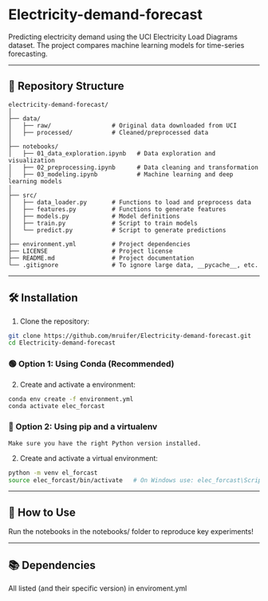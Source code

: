 # Electricity-demand-forecast
Predicting electricity demand using the UCI Electricity Load Diagrams dataset.
The project compares machine learning models for time-series forecasting.

---

## 📁 Repository Structure
```
electricity-demand-forecast/
│
├── data/
│   ├── raw/                 # Original data downloaded from UCI
│   ├── processed/           # Cleaned/preprocessed data
│
├── notebooks/
│   ├── 01_data_exploration.ipynb   # Data exploration and visualization
│   ├── 02_preprocessing.ipynb      # Data cleaning and transformation
│   ├── 03_modeling.ipynb           # Machine learning and deep learning models
│
├── src/
│   ├── data_loader.py       # Functions to load and preprocess data
│   ├── features.py          # Functions to generate features
│   ├── models.py            # Model definitions
│   ├── train.py             # Script to train models
│   └── predict.py           # Script to generate predictions
│
├── environment.yml          # Project dependencies
├── LICENSE                  # Project license
├── README.md                # Project documentation
└── .gitignore               # To ignore large data, __pycache__, etc.

```

---

## 🛠️ Installation

1. Clone the repository:
```bash
git clone https://github.com/mruifer/Electricity-demand-forecast.git
cd Electricity-demand-forecast
```
### 🟢 Option 1: Using Conda (Recommended)
2. Create and activate a environment:
```bash
conda env create -f environment.yml
conda activate elec_forcast
```
### 🔵 Option 2: Using pip and a virtualenv
`Make sure you have the right Python version installed.`

2. Create and activate a virtual environment:
```bash
python -m venv el_forcast
source elec_forcast/bin/activate   # On Windows use: elec_forcast\Scripts\activate
```

---

## 🚀 How to Use
Run the notebooks in the notebooks/ folder to reproduce key experiments!

---

## 📚 Dependencies
All listed (and their specific version) in enviroment.yml
